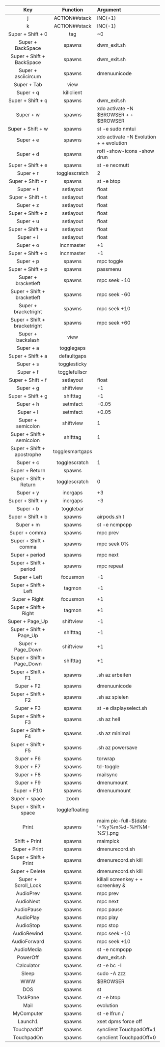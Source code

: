| Key | Function | Argument |
| :-: | :-: | :- |
|  j | ACTION##stack |  INC(+1) |
|  k | ACTION##stack |  INC(-1) |
| Super  +  Shift + 0 | tag |  ~0 |
| Super + BackSpace | spawns | dwm_exit.sh |
| Super  +  Shift + BackSpace | spawns | dwm_exit.sh |
| Super + asciicircum | spawns | dmenuunicode |
| Super + Tab | view |   |
| Super + q | killclient |   |
| Super  +  Shift + q | spawns | dwm_exit.sh |
| Super + w | spawns | xdo activate -N $BROWSER  +  +  $BROWSER |
| Super  +  Shift + w | spawns | st -e sudo nmtui |
| Super + e | spawns | xdo activate -N Evolution  +  +  evolution |
| Super + d | spawns | rofi -show-icons -show drun |
| Super  +  Shift + e | spawns | st -e neomutt |
| Super + r | togglescratch |  2 |
| Super  +  Shift + r | spawns | st -e btop |
| Super + t | setlayout |  float |
| Super  +  Shift + t | setlayout |  float |
| Super + z | setlayout |  float |
| Super  +  Shift + z | setlayout |  float |
| Super + u | setlayout |  float |
| Super  +  Shift + u | setlayout |  float |
| Super + i | setlayout |  float |
| Super + o | incnmaster |  +1 |
| Super  +  Shift + o | incnmaster |  -1 |
| Super + p | spawns | mpc toggle |
| Super  +  Shift + p | spawns | passmenu |
| Super + bracketleft | spawns | mpc seek -10 |
| Super  +  Shift + bracketleft | spawns | mpc seek -60 |
| Super + bracketright | spawns | mpc seek +10 |
| Super  +  Shift + bracketright | spawns | mpc seek +60 |
| Super + backslash | view |   |
| Super + a | togglegaps |   |
| Super  +  Shift + a | defaultgaps |   |
| Super + s | togglesticky |   |
| Super + f | togglefullscr |   |
| Super  +  Shift + f | setlayout |  float |
| Super + g | shiftview |  -1 |
| Super  +  Shift + g | shifttag |  -1 |
| Super + h | setmfact |  -0.05 |
| Super + l | setmfact |  +0.05 |
| Super + semicolon | shiftview |  1 |
| Super  +  Shift + semicolon | shifttag |  1 |
| Super  +  Shift + apostrophe | togglesmartgaps |   |
| Super + c | togglescratch |  1 |
| Super + Return | spawns |  |
| Super  +  Shift + Return | togglescratch |  0 |
| Super + y | incrgaps |  +3 |
| Super  +  Shift + y | incrgaps |  -3 |
| Super + b | togglebar |   |
| Super  +  Shift + b | spawns | airpods.sh t |
| Super + m | spawns | st -e ncmpcpp |
| Super + comma | spawns | mpc prev |
| Super  +  Shift + comma | spawns | mpc seek 0% |
| Super + period | spawns | mpc next |
| Super  +  Shift + period | spawns | mpc repeat |
| Super + Left | focusmon |  -1 |
| Super  +  Shift + Left | tagmon |  -1 |
| Super + Right | focusmon |  +1 |
| Super  +  Shift + Right | tagmon |  +1 |
| Super + Page_Up | shiftview |  -1 |
| Super  +  Shift + Page_Up | shifttag |  -1 |
| Super + Page_Down | shiftview |  +1 |
| Super  +  Shift + Page_Down | shifttag |  +1 |
| Super  +  Shift + F1 | spawns | .sh az arbeiten |
| Super + F2 | spawns | dmenuunicode |
| Super  +  Shift + F2 | spawns | .sh az spielen |
| Super + F3 | spawns | st -e displayselect.sh |
| Super  +  Shift + F3 | spawns | .sh az hell |
| Super  +  Shift + F4 | spawns | .sh az minimal |
| Super  +  Shift + F5 | spawns | .sh az powersave |
| Super + F6 | spawns | torwrap |
| Super + F7 | spawns | td-toggle |
| Super + F8 | spawns | mailsync |
| Super + F9 | spawns | dmenumount |
| Super + F10 | spawns | dmenuumount |
| Super + space | zoom |   |
| Super  +  Shift + space | togglefloating |   |
| Print | spawns | maim pic-full-$(date '+%y%m%d-%H%M-%S').png |
| Shift + Print | spawns | maimpick |
| Super + Print | spawns | dmenurecord.sh |
| Super  +  Shift + Print | spawns | dmenurecord.sh kill |
| Super + Delete | spawns | dmenurecord.sh kill |
| Super + Scroll_Lock | spawns | killall screenkey  +  +  screenkey & |
| AudioPrev | spawns | mpc prev |
| AudioNext | spawns | mpc next |
| AudioPause | spawns | mpc pause |
| AudioPlay | spawns | mpc play |
| AudioStop | spawns | mpc stop |
| AudioRewind | spawns | mpc seek -10 |
| AudioForward | spawns | mpc seek +10 |
| AudioMedia | spawns | st -e ncmpcpp |
| PowerOff | spawns | dwm_exit.sh |
| Calculator | spawns | st -e bc -l |
| Sleep | spawns | sudo -A zzz |
| WWW | spawns | $BROWSER |
| DOS | spawns | st |
| TaskPane | spawns | st -e btop |
| Mail | spawns | evolution |
| MyComputer | spawns | st -e lfrun / |
| Launch1 | spawns | xset dpms force off |
| TouchpadOff | spawns | synclient TouchpadOff=1 |
| TouchpadOn | spawns | synclient TouchpadOff=0 |
